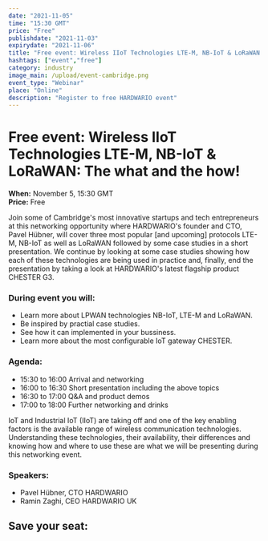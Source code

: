 ```yaml
---
date: "2021-11-05"
time: "15:30 GMT"
price: "Free"
publishdate: "2021-11-03"
expirydate: "2021-11-06"
title: "Free event: Wireless IIoT Technologies LTE-M, NB-IoT & LoRaWAN: The what and the how!"
hashtags: ["event","free"]
category: industry
image_main: /upload/event-cambridge.png
event_type: "Webinar"
place: "Online"
description: "Register to free HARDWARIO event"
---
```


<div class = "row">
<div class = "col pr-30">


 <h1 class="font-weight-black font-36 font-md-46 pb-20 pb-md-30 font-md-lnh48">Free event: Wireless IIoT Technologies LTE-M, NB-IoT & LoRaWAN: The what and the how!</h1>

<p>
<strong>When:</strong> November 5, 15:30 GMT<br/>
<strong>Price:</strong> Free</p>

<p>Join some of Cambridge's most innovative startups and tech entrepreneurs at this networking opportunity where HARDWARIO's founder and CTO, Pavel Hübner, will cover three most popular [and upcoming] protocols LTE-M, NB-IoT as well as LoRaWAN followed by some case studies in a short presentation. We continue by looking at some case studies showing how each of these technologies are being used in practice and, finally, end the presentation by taking a look at HARDWARIO's latest flagship product CHESTER G3.</p>

<h3 class = "pb-10">During event you will:</h3>
<ul>
<li class = "pb-0">Learn more about LPWAN technologies NB-IoT, LTE-M and LoRaWAN.</li>
<li class = "pb-0">Be inspired by practial case studies.</li>
<li class = "pb-0">See how it can implemented in your bussiness.</li>
<li class = "pb-0">Learn more about the most configurable IoT gateway CHESTER.</li>
</ul>

<h3 class = "pb-10">Agenda:</h3>
<ul>
<li class = "pb-0">15:30 to 16:00 Arrival and networking</li>
<li class = "pb-0">16:00 to 16:30 Short presentation including the above topics</li>
<li class = "pb-0">16:30 to 17:00 Q&A and product demos</li>
<li class = "pb-0">17:00 to 18:00 Further networking and drinks</li>
</ul>

<p>IoT and Industrial IoT (IIoT) are taking off and one of the key enabling factors is the available range of wireless communication technologies. Understanding these technologies, their availability, their differences and knowing how and where to use these are what we will be presenting during this networking event.</p>
<h3 class = "pb-10">Speakers:</h3>

<ul>
<li class = "pb-0">Pavel Hübner, CTO HARDWARIO</li>
<li class = "pb-0">Ramin Zaghi, CEO HARDWARIO UK</li>
</ul>

</div>
<div class = "col-12 col-md-5">
<div class = "px-10 py-20 mb-20 shadow">
<h2 class = "font-weight-black font-24 font-md-24 mb-20">Save your seat:</h2>
<script charset="utf-8" type="text/javascript" src="//js.hsforms.net/forms/shell.js"></script>
<script>
jQuery(window).scroll(function() {
if (!jQuery('.hbspt-form').length) {
hbspt.forms.create({
    portalId: "5453210",
    formId: "80c60c38-bf08-48bd-ab3b-90c4ec215070"
});
}
});
</script>

</div>
</div>
</div>
